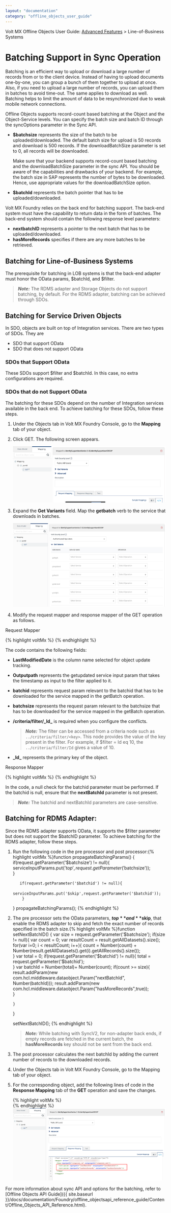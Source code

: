 ```yaml
---
layout: "documentation"
category: "offline_objects_user_guide"
---
```


Volt MX  Offline Objects User Guide: [Advanced Features](Advanced_Features.html) > Line-of-Business Systems

Batching Support in Sync Operation
==================================

Batching is an efficient way to upload or download a large number of records from or to the client device. Instead of having to upload documents one-by-one, you can group a bunch of them together to upload at once. Also, if you need to upload a large number of records, you can upload them in batches to avoid time-out. The same applies to download as well. Batching helps to limit the amount of data to be resynchronized due to weak mobile network connections.

Offline Objects supports record-count based batching at the Object and the Object-Service levels. You can specify the batch size and batch ID through the syncOptions parameter in the Sync API.

*   **$batchsize** represents the size of the batch to be uploaded/downloaded. The default batch size for upload is 50 records and download is 500 records. If the downloadBatchSize parameter is set to 0, all records will be downloaded.
    
    Make sure that your backend supports record-count based batching and the downloadBatchSize parameter in the sync API. You should be aware of the capabilities and drawbacks of your backend. For example, the batch size in SAP represents the number of bytes to be downloaded. Hence, use appropriate values for the downloadBatchSize option.
    
*   **$batchId** represents the batch pointer that has to be uploaded/downloaded.

Volt MX  Foundry relies on the back end for batching support. The back-end system must have the capability to return data in the form of batches. The back-end system should contain the following response level parameters:

*   **nextbatchID** represents a pointer to the next batch that has to be uploaded/downloaded.
*   **hasMoreRecords** specifies if there are any more batches to be retrieved.

Batching for Line-of-Business Systems
-------------------------------------

The prerequisite for batching in LOB systems is that the back-end adapter must honor the OData params, $batchId, and $filter.

> **_Note:_** The RDMS adapter and Storage Objects do not support batching, by default. For the RDMS adapter, batching can be achieved through SDOs.

Batching for Service Driven Objects
-----------------------------------

In SDO, objects are built on top of Integration services. There are two types of SDOs. They are

*   SDO that support OData
*   SDO that does not support OData

### SDOs that Support OData

These SDOs support $filter and $batchId. In this case, no extra configurations are required.

### SDOs that do not Support OData

The batching for these SDOs depend on the number of Integration services available in the back end. To achieve batching for these SDOs, follow these steps.

1.  Under the Objects tab in Volt MX Foundry Console, go to the **Mapping** tab of your object.
2.  Click GET. The following screen appears.
    
    ![](Resources/Images/MappingScreen_647x385.png)
    
3.  Expand the **Get Variants** field. Map the **getbatch** verb to the service that downloads in batches.
    
    ![](Resources/Images/GetVariants_648x409.png)
    
4.  Modify the request mapper and response mapper of the GET operation as follows.

Request Mapper

{% highlight voltMx %}<?xml version="1.0" encoding="UTF-8" standalone="yes"?>
<mapper xmlns="http://www.voltmx.com/ns/mapper"> 
	<map inputpath="request_in" outputpath="request_out"> 
		<set-param inputpath="../criteria/filter/__LastModifiedDate__" outputpath="__from_timestamp__"/> 
		<set-param inputpath="/$batchid" outputpath="__batchid parameter__"/>
		<set-param inputpath="/$batchsize" outputpath="__batchsize param__"/> 
		<set-param inputpath="../criteria/filter/__Id__" outputpath="__Id__"/> 
	</map>
</mapper> 
{% endhighlight %}

The code contains the following fields:

*   **LastModifiedDate** is the column name selected for object update tracking.
*   **Outputpath** represents the getupdated service input param that takes the timestamp as input to the filter applied to it.
*   **batchid** represents request param relevant to the batchid that has to be downloaded for the service mapped in the getBatch operation.
*   **batchsize** represents the request param relevant to the batchsize that has to be downloaded for the service mapped in the getBatch operation.
*   **/criteria/filter/\_Id\_** is required when you configure the conflicts.
    
    > **_Note:_** The filter can be accessed from a criteria node such as `../criteria/filter/<key>`. This node provides the value of the key present in the filter. For example, if $filter = Id eq 10, the `../criteria/filter/Id` gives a value of 10.
    
*   **\_Id\_** represents the primary key of the object.

Response Mapper

{% highlight voltMx %}<?xml version="1.0" encoding="UTF-8" standalone="yes"?>
<mapper xmlns="http://www.voltmx.com/ns/mapper"> 
	<map inputpath="response_in" outputpath="response_out"> 
		<set-param inputpath="hasMoreRecords" outputpath="__hasMoreRecords__"/> 
			<exec-function name="voltmx.string:isNotBlank" outputpath="notNullBatchID" output="$vars"> 
	    		<set-arg inputpath="__batchid__" /> 
			</exec-function> 
			<choose> 
				<when test="$vars/notNullBatchID"> 
		  			<set-param outputpath="nextBatchId" inputpath="__batchid__" /> 
				</when> 
			</choose> 
		<map inputpath="Account" outputpath="Account"> 
		<set-param inputpath="AccountNumber" outputpath="AccountNumber"/> 
		<default generated mapper continued>
		</map> 
	</map>
</mapper> 
{% endhighlight %}

In the code, a null check for the batchid parameter must be performed. If the batchid is null, ensure that the **nextBatchId** parameter is not present.

> **_Note:_** The batchid and nextBatchId parameters are case-sensitive.

Batching for RDMS Adapter:
--------------------------

Since the RDMS adapter supports OData, it supports the $filter parameter but does not support the $batchID parameter. To achieve batching for the RDMS adapter, follow these steps.

1.  Run the following code in the pre processor and post processor:{% highlight voltMx %}function propagateBatchingParams() {            
            if(request.getParameter('$batchsize') != null){
              serviceInputParams.put('$top',request.getParameter('$batchsize'));         
            }
     
           if(request.getParameter('$batchid') != null){
               serviceInputParams.put('$skip',request.getParameter('$batchid'));           
            }
    } 
    propagateBatchingParams();
    {% endhighlight %}
2.  The pre processor sets the OData parameters, **$top** and **$skip**, that enable the RDMS adapter to skip and fetch the exact number of records specified in the batch size.{% highlight voltMx %}function setNextBatchID() {
        var size = request.getParameter('$batchsize');
        if(size != null){
           var count = 0;
           var resultCount  = result.getAllDatasets().size();
           for(var i=0; i < resultCount; i++){
              count = Number(count) + Number(result.getAllDatasets().get(i).getAllRecords().size());        
            }
           var total = 0;
              if(request.getParameter('$batchid') != null){
                total = request.getParameter('$batchid');         
            }
           var batchId = Number(total)+ Number(count);
            if(count >= size){                   
                result.addParam(new com.hcl.middleware.dataobject.Param("nextBatchId", Number(batchId)));
                result.addParam(new com.hcl.middleware.dataobject.Param("hasMoreRecords",true));                            
            }
           
        }   
    }
     
    setNextBatchID();
    {% endhighlight %}
    
    > **_Note:_** While batching with SyncV2, for non-adapter back ends, if empty records are fetched in the current batch, the **hasMoreRecords** key should not be sent from the back end.
    
3.  The post processor calculates the next batchId by adding the current number of records to the downloaded records.
4.  Under the Objects tab in Volt MX Foundry Console, go to the Mapping tab of your object.
5.  For the corresponding object, add the following lines of code in the **Response Mapping** tab of the **GET** operation and save the changes.
    
    {% highlight voltMx %}<set-param inputpath="nextBatchId" outputpath="nextBatchId"/>           
    <set-param inputpath="hasMoreRecords" outputpath="hasMoreRecords"/>
    {% endhighlight %}<br>![](Resources/Images/GET_650x355.png)
    

For more information about sync API and options for the batching, refer to [Offline Objects API Guide]({{ site.baseurl }}/docs/documentation/Foundry/offline_objectsapi_reference_guide/Content/Offline_Objects_API_Reference.html).
